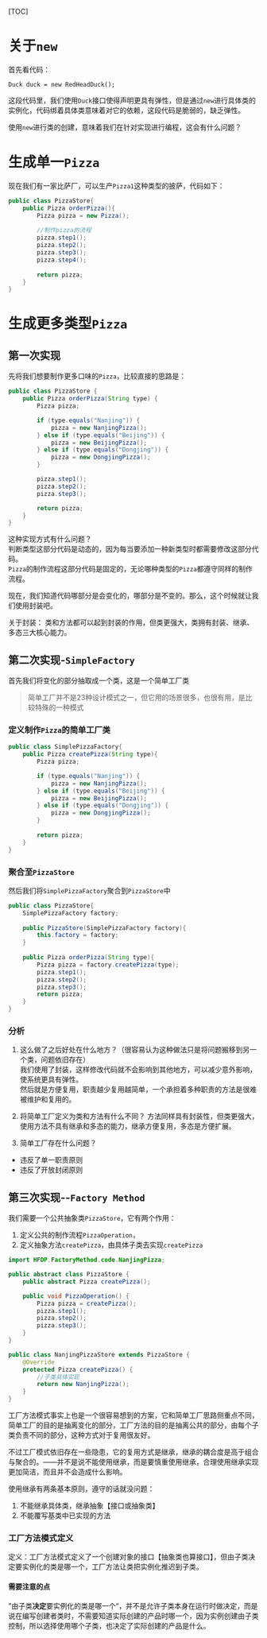 [TOC]

# 关于`new`
首先看代码：
```
Duck duck = new RedHeadDuck();
```
这段代码里，我们使用`Duck`接口使得声明更具有弹性，但是通过`new`进行具体类的实例化，代码绑着具体类意味着对它的依赖，这段代码是脆弱的，缺乏弹性。

使用`new`进行类的创建，意味着我们在针对实现进行编程，这会有什么问题？

# 生成单一`Pizza`
现在我们有一家比萨厂，可以生产`Pizza1`这种类型的披萨，代码如下：
```java
public class PizzaStore{
    public Pizza orderPizza(){
        Pizza pizza = new Pizza();
        
        //制作pizza的流程
        pizza.step1();  
        pizza.step2();
        pizza.step3();  
        pizza.step4();
        
        return pizza;
    }
}
```

# 生成更多类型`Pizza`
## 第一次实现
先将我们想要制作更多口味的`Pizza`，比较直接的思路是：
```java
public class PizzaStore {
    public Pizza orderPizza(String type) {
        Pizza pizza;

        if (type.equals("Nanjing")) {
            pizza = new NanjingPizza();
        } else if (type.equals("Beijing")) {
            pizza = new BeijingPizza();
        } else if (type.equals("Dongjing")) {
            pizza = new DongjingPizza();
        }

        pizza.step1();
        pizza.step2();
        pizza.step3();

        return pizza;
    }
}
```
这种实现方式有什么问题？<br/>
判断类型这部分代码是动态的，因为每当要添加一种新类型时都需要修改这部分代码。<br/>
`Pizza`的制作流程这部分代码是固定的，无论哪种类型的`Pizza`都遵守同样的制作流程。

现在，我们知道代码哪部分是会变化的，哪部分是不变的。那么，这个时候就让我们使用封装吧。

关于封装：
类和方法都可以起到封装的作用，但类更强大，类拥有封装、继承、多态三大核心能力。

## 第二次实现-`SimpleFactory`
首先我们将变化的部分抽取成一个类，这是一个简单工厂类
> 简单工厂并不是23种设计模式之一，但它用的场景很多，也很有用，是比较特殊的一种模式

### 定义制作`Pizza`的简单工厂类
```java
public class SimplePizzaFactory{
    public Pizza createPizza(String type){
        Pizza pizza;

        if (type.equals("Nanjing")) {
            pizza = new NanjingPizza();
        } else if (type.equals("Beijing")) {
            pizza = new BeijingPizza();
        } else if (type.equals("Dongjing")) {
            pizza = new DongjingPizza();
        }
        
        return pizza;
    }
}
```

### 聚合至`PizzaStore`
然后我们将`SimplePizzaFactory`聚合到`PizzaStore`中
```java
public class PizzaStore{
    SimplePizzaFactory factory;
    
    public PizzaStore(SimplePizzaFactory factory){
        this.factory = factory;
    }
    
    public Pizza orderPizza(String type){
        Pizza pizza = factory.createPizza(type);
        pizza.step1();  
        pizza.step2();
        pizza.step3();  
        return pizza;
    }
}
```

### 分析
1. 这么做了之后好处在什么地方？（很容易认为这种做法只是将问题搬移到另一个类，问题依旧存在）<br/>
我们使用了封装，这样修改代码就不会影响到其他地方，可以减少意外影响，使系统更具有弹性。<br/>
然后就是方便复用，职责越少复用越简单，一个承担着多种职责的方法是很难被维护和复用的。

2. 将简单工厂定义为类和方法有什么不同？
方法同样具有封装性，但类更强大，使用方法不具有继承和多态的能力，继承方便复用，多态是方便扩展。
   
3. 简单工厂存在什么问题？
- 违反了单一职责原则
- 违反了开放封闭原则

## 第三次实现--`Factory Method`
我们需要一个公共抽象类`PizzaStore`，它有两个作用：
1. 定义公共的制作流程`PizzaOperation`，
1. 定义抽象方法`createPizza`，由具体子类去实现`createPizza`
```java
import HFDP.FactoryMethod.code.NanjingPizza;

public abstract class PizzaStore {
    public abstract Pizza createPizza();

    public void PizzaOperation() {
        Pizza pizza = createPizza();
        pizza.step1();
        pizza.step2();
        pizza.step3();
    }
}

public class NanjingPizzaStore extends PizzaStore {
    @Override
    protected Pizza createPizza() {
        //子类具体实现
        return new NanjingPizza();
    }
}
```
工厂方法模式事实上也是一个很容易想到的方案，它和简单工厂思路侧重点不同，简单工厂的目的是抽离变化的部分，工厂方法的目的是抽离公共的部分，由每个子类负责不同的部分，这种方式对于复用很友好。

不过工厂模式依旧存在一些隐患，它的复用方式是继承，继承的耦合度是高于组合与聚合的。——并不是说不能使用继承，而是要慎重使用继承，合理使用继承实现更加简洁，而且并不会造成什么影响。

使用继承有两条基本原则，遵守的话就没问题：
1. 不能继承具体类，继承抽象【接口或抽象类】
2. 不能覆写基类中已实现的方法

### 工厂方法模式定义
定义：工厂方法模式定义了一个创建对象的接口【抽象类也算接口】，但由子类决定要实例化的类是哪一个，工厂方法让类把实例化推迟到子类。

#### 需要注意的点
”由子类**决定**要实例化的类是哪一个“，并不是允许子类本身在运行时做决定，而是说在编写创建者类时，不需要知道实际创建的产品时哪一个，因为实例创建由子类控制，所以选择使用哪个子类，也决定了实际创建的产品是什么。